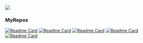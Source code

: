 <!--
<a href="https://github.com/anuraghazra/github-readme-stats">
  <img align="center" src="https://github-readme-stats.vercel.app/api?username=tsukasa-u&count_private=true" />
</a>

<a href="https://github.com/anuraghazra/github-readme-stats">
  <img align="center" src="https://github-readme-stats.vercel.app/api/top-langs/?username=tsukasa-u&layout=compact&langs_count=8" />
</a>
-->

<a herf="https://metrics.lecoq.io/insights?user=tsukasa-u">
  <img src="./github-metrics.svg" />
</a>

<style>
  svg {
    position: absolute;
  }
</style>

<!-- 
[![Metrics](/left.svg)](https://metrics.lecoq.io/insights?user=tsukasa-u)
[![Metrics](/right.svg)](https://metrics.lecoq.io/insights?user=tsukasa-u) -->

### MyRepos
[![Readme Card](https://github-readme-stats.vercel.app/api/pin/?username=tsukasa-u&repo=nbtMapEditor)](https://github.com/tsukasa-u/nbtMapEditor)
[![Readme Card](https://github-readme-stats.vercel.app/api/pin/?username=tsukasa-u&repo=Recorditioner)](https://github.com/tsukasa-u/Recorditioner)
[![Readme Card](https://github-readme-stats.vercel.app/api/pin/?username=tsukasa-u&repo=jarebon)](https://github.com/tsukasa-u/jarebon)
[![Readme Card](https://github-readme-stats.vercel.app/api/pin/?username=tsukasa-u&repo=softCAN)](https://github.com/tsukasa-u/softCAN)
[![Readme Card](https://github-readme-stats.vercel.app/api/pin/?username=tsukasa-u&repo=bookmarksEx)](https://github.com/tsukasa-u/bookmarksEx)


<!--
**tsukasa-u/tsukasa-u** is a ✨ _special_ ✨ repository because its `README.md` (this file) appears on your GitHub profile.

Here are some ideas to get you started:

- 🔭 I’m currently working on ...
- 🌱 I’m currently learning ...
- 👯 I’m looking to collaborate on ...
- 🤔 I’m looking for help with ...
- 💬 Ask me about ...
- 📫 How to reach me: ...
- 😄 Pronouns: ...
- ⚡ Fun fact: ...
-->
